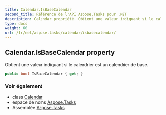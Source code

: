 ```yaml
---
title: Calendar.IsBaseCalendar
second_title: Référence de l'API Aspose.Tasks pour .NET
description: Calendar propriété. Obtient une valeur indiquant si le calendrier est un calendrier de base.
type: docs
weight: 60
url: /fr/net/aspose.tasks/calendar/isbasecalendar/
---
```

## Calendar.IsBaseCalendar property

Obtient une valeur indiquant si le calendrier est un calendrier de base.

```csharp
public bool IsBaseCalendar { get; }
```

### Voir également

* class [Calendar](../)
* espace de noms [Aspose.Tasks](../../calendar/)
* Assemblée [Aspose.Tasks](../../../)


